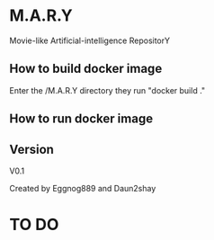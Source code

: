 # M.A.R.Y
Movie-like Artificial-intelligence RepositorY

## How to build docker image

Enter the /M.A.R.Y directory they run "docker build ."

## How to run docker image

## Version
V0.1

Created by Eggnog889 and Daun2shay

# TO DO
